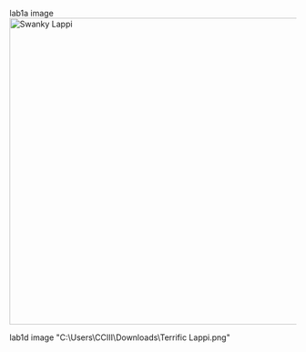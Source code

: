 lab1a image
<img width="1366" height="538" alt="Swanky Lappi" src="https://github.com/user-attachments/assets/f506d798-e0c9-4d3e-abe9-c790f0a7045a" />

lab1d image
"C:\Users\CCIII\Downloads\Terrific Lappi.png"
